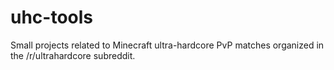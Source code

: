 uhc-tools
=========

Small projects related to Minecraft ultra-hardcore PvP matches organized in the /r/ultrahardcore subreddit.
